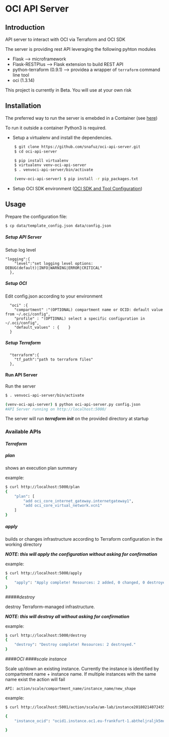 # OCI API Server
## Introduction

API server to interact with OCI via Terraform and OCI SDK

The server is providing rest API leveraging the following pyhton modules
* Flask --> microframework
* Flask-RESTPlus --> Flask extension to build REST API
* python-terraform (0.9.1) --> providea a wrapper of `terraform` command line tool
* oci (1.3.14)

This project is currently in Beta. You will use at your own risk

## Installation

The preferred way to run the server is emebded in a Container (see [here](container/readme.md))

To run it outside a container Python3 is required.
* Setup a virtualenv and install the dependencies.

```bash
    $ git clone https://github.com/snafuz/oci-api-server.git
    $ cd oci-api-server

    $ pip install virtualenv
    $ virtualenv venv-oci-api-server
    $ . venvoci-api-server/bin/activate

    (venv-oci-api-server) $ pip install -r pip_packages.txt

```

* Setup OCI SDK environment ([OCI SDK and Tool Configuration](https://docs.us-phoenix-1.oraclecloud.com/Content/API/Concepts/sdkconfig.htm))


## Usage
Prepare the configuration file:
```bash
$ cp data/template_config.json data/config.json
```

##### *Setup API Server*
Setup log level
```
"logging":{
    "level":"set logging level options: DEBUG(default)|INFO|WARNING|ERROR|CRITICAL"
  },
```

##### *Setup  OCI*
Edit config.json according to your environment

```
  "oci" :{
    "compartment" :"(OPTIONAL) compartment name or OCID: default value from ~/.oci/config",
    "profile" : "(OPTIONAL) select a specific configuration in  ~/.oci/config",
    "default_values" : {    }
  }
```


#####  *Setup Terraform*

```
  "terraform":{
    "tf_path":"path to terraform files"
  },
```

#### Run API Server
Run the server
```bash
$ . venvoci-api-server/bin/activate

(venv-oci-api-server) $ python oci-api-server.py config.json
#API Server running on http://localhost:5000/

```

The server will run ***terraform init*** on the provided directory at startup

### Available APIs

#### _Terraform_

##### _plan_
shows an execution plan summary

example:

```bash
$ curl http://localhost:5000/plan
{
    "plan": [
        "add oci_core_internet_gateway.internetgateway1",
        "add oci_core_virtual_network.vcn1"
    ]
}
```
##### _apply_
builds or changes infrastructure according to Terraform configuration in the working directory

***NOTE: this will apply the configuration without asking for confirmation***

example:
```bash
$ curl http://localhost:5000/apply
{
    "apply": "Apply complete! Resources: 2 added, 0 changed, 0 destroyed."
}
```
#####_destroy_

destroy Terraform-managed infrastructure.

***NOTE: this will destroy all without asking for confirmation***

example:
```bash
$ curl http://localhost:5000/destroy
{
    "destroy": "Destroy complete! Resources: 2 destroyed."
}
```

####_OCI_
####_scale instance_

Scale up/down an existing instance.
Currently the instance is identified by compartment name + instance name. If multiple instances with the same name exist the action will fail

```
API: action/scale/compartment_name/instance_name/new_shape
```
example:
```bash
$ curl http://localhost:5001/action/scale/am-lab/instance20180214072455/VM.Standard1.1

{
    "instance_ocid": "ocid1.instance.oc1.eu-frankfurt-1.abtheljraljk5mq7lf3fpsff4k7zcjgtyuvrlkch7ozzqf4b7fx2vafjaueq"

}
```











